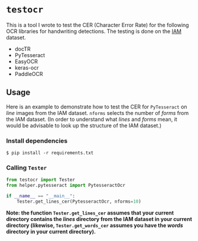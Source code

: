 # `testocr`

This is a tool I wrote to test the CER (Character Error Rate) for the following OCR libraries for handwriting detections. The testing is done on the [IAM](https://fki.tic.heia-fr.ch/databases/iam-handwriting-database) dataset.

- docTR
- PyTesseract
- EasyOCR
- keras-ocr
- PaddleOCR

## Usage
Here is an example to demonstrate how to test the CER for `PyTesseract` on *line* images from the IAM dataset. `nforms` selects the number of *forms* from the IAM dataset. (In order to understand what *lines* and *forms* mean, it would be advisable to look up the structure of the IAM dataset.)


### Install dependencies
```
$ pip install -r requirements.txt

```

### Calling `Tester`
```python
from testocr import Tester
from helper.pytesseract import PytesseractOcr

if __name__ == "__main__":
    Tester.get_lines_cer(PytesseractOcr, nforms=10)
```

**Note: the function `Tester.get_lines_cer` assumes that your current directory contains the *lines* directory from the IAM dataset in your current directory (likewise, `Tester.get_words_cer` assumes you have the *words* directory in your current directory).**
